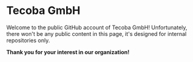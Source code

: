 # Tecoba GmbH

Welcome to the public GitHub account of Tecoba GmbH! Unfortunately, there won't be any public content in this page, it's designed for internal repositories only.

__Thank you for your interest in our organization!__

